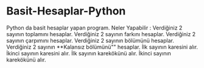 # Basit-Hesaplar-Python
Python da basit hesaplar yapan program.
Neler Yapabilir :
Verdiğiniz 2 sayının toplamını hesaplar.
Verdiğiniz 2 sayının farkını hesaplar.
Verdiğiniz 2 sayının çarpımını hesaplar.
Verdiğiniz 2 sayının bölümünü hesaplar.
Verdiğiniz 2 sayının **Kalansız bölümünü"" hesaplar.
İlk sayının karesini alır.
İkinci sayının karesini alır.
İlk sayının karekökünü alır.
İkinci sayının karekökünü alır.


